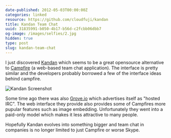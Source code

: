 ```yaml
---
date-published: 2012-05-03T00:00:00Z
categories: linked
resource: https://github.com/cloudfuji/kandan
title: Kandan Team Chat
uuid: 31835991-b050-4b17-b56d-c2fcbb06dbb7
og-image: /images/selfies/2.jpg
hidden: true
type: post
slug: kandan-team-chat
---
```

I just discovered [Kandan](http://kandan.me) which seems to be a great opensource alternative to
[Campfire](http://campfirenow.com/) (a web-based team chat application).
The interface is pretty similar and the developers
probably borrowed a few of the interface ideas behind campfire.

![Kandan Screenshot](/images/small-kandan-preview.png)

Some time ago there was also [Grove.io](https://grove.io/) which advertises itself as
"hosted IRC". The web interface they provide also provides some of Campfires more pupular
features such as image embedding. Unfortunately they went into a paid-only model which makes
it less attractive to many people.

Hopefully Kandan evolves into something bigger and team chat in companies is no longer
limited to just Campfire or worse Skype.
